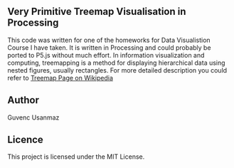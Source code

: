 ## Very Primitive Treemap Visualisation in Processing

This code was written for one of the homeworks for Data Visualistion Course I have taken. It is written in Processing and could probably be ported to P5.js without much effort. In information visualization and computing, treemapping is a method for displaying hierarchical data using nested figures, usually rectangles. For more detailed description you could refer to [Treemap Page on Wikipedia](https://en.wikipedia.org/wiki/Treemapping)

## Author

Guvenc Usanmaz

## Licence

This project is licensed under the MIT License.
